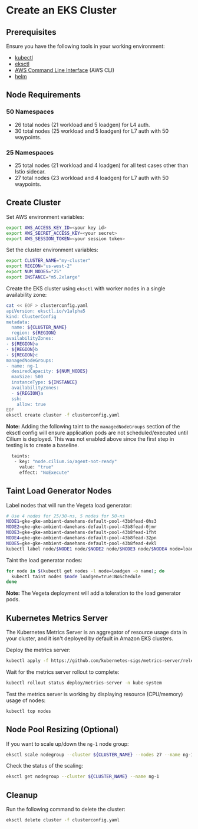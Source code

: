# Create an EKS Cluster

## Prerequisites

Ensure you have the following tools in your working environment:

- [kubectl](https://kubernetes.io/docs/tasks/tools/#kubectl)
- [eksctl](https://docs.aws.amazon.com/eks/latest/userguide/getting-started-eksctl.html)
- [AWS Command Line Interface](https://aws.amazon.com/cli/) (AWS CLI)
- [helm](https://helm.sh/docs/intro/install/)

## Node Requirements

### 50 Namespaces

- 26 total nodes (21 workload and 5 loadgen) for L4 auth.
- 30 total nodes (25 workload and 5 loadgen) for L7 auth with 50 waypoints.

### 25 Namespaces

- 25 total nodes (21 workload and 4 loadgen) for all test cases other than Istio sidecar.
- 27 total nodes (23 workload and 4 loadgen) for L7 auth with 50 waypoints.

## Create Cluster

Set AWS environment variables:

```bash
export AWS_ACCESS_KEY_ID=<your key id>
export AWS_SECRET_ACCESS_KEY=<your secret>
export AWS_SESSION_TOKEN=<your session token>
```

Set the cluster environment variables:

```bash
export CLUSTER_NAME="my-cluster"
export REGION="us-west-2"
export NUM_NODES="25"
export INSTANCE="m5.2xlarge"
```

Create the EKS cluster using `eksctl` with worker nodes in a single availability zone:

```bash
cat << EOF > clusterconfig.yaml
apiVersion: eksctl.io/v1alpha5
kind: ClusterConfig
metadata:
  name: ${CLUSTER_NAME}
  region: ${REGION}
availabilityZones:
- ${REGION}a
- ${REGION}b
- ${REGION}c
managedNodeGroups:
- name: ng-1
  desiredCapacity: ${NUM_NODES}
  maxSize: 500
  instanceType: ${INSTANCE}
  availabilityZones:
  - ${REGION}a
  ssh:
    allow: true
EOF
eksctl create cluster -f clusterconfig.yaml
```

__Note:__ Adding the following taint to the `managedNodeGroups` section of the eksctl config will ensure
application pods are not scheduled/executed until Cilium is deployed. This was not enabled above since the
first step in testing is to create a baseline.

```bash
  taints:
   - key: "node.cilium.io/agent-not-ready"
     value: "true"
     effect: "NoExecute"
```

## Taint Load Generator Nodes

Label nodes that will run the Vegeta load generator:

```bash
# Use 4 nodes for 25/30-ns, 5 nodes for 50-ns
NODE1=gke-gke-ambient-danehans-default-pool-43b8fead-0hs3
NODE2=gke-gke-ambient-danehans-default-pool-43b8fead-0jmr
NODE3=gke-gke-ambient-danehans-default-pool-43b8fead-1fht
NODE4=gke-gke-ambient-danehans-default-pool-43b8fead-32pn
NODE5=gke-gke-ambient-danehans-default-pool-43b8fead-4vkl
kubectl label node/$NODE1 node/$NODE2 node/$NODE3 node/$NODE4 node=loadgen
```

Taint the load generator nodes:

```bash
for node in $(kubectl get nodes -l node=loadgen -o name); do
  kubectl taint nodes $node loadgen=true:NoSchedule
done
```

__Note:__ The Vegeta deployment will add a toleration to the load generator pods.

## Kubernetes Metrics Server

The Kubernetes Metrics Server is an aggregator of resource usage data in your cluster, and
it isn't deployed by default in Amazon EKS clusters.

Deploy the metrics server:

```bash
kubectl apply -f https://github.com/kubernetes-sigs/metrics-server/releases/latest/download/components.yaml
```

Wait for the metrics server rollout to complete:

```bash
kubectl rollout status deploy/metrics-server -n kube-system
```

Test the metrics server is working by displaying resource (CPU/memory) usage of nodes:

```bash
kubectl top nodes
```

## Node Pool Resizing (Optional)

If you want to scale up/down the `ng-1` node group:

```bash
eksctl scale nodegroup --cluster ${CLUSTER_NAME} --nodes 27 --name ng-1
```

Check the status of the scaling:

```bash
eksctl get nodegroup --cluster ${CLUSTER_NAME} --name ng-1
```

## Cleanup

Run the following command to delete the cluster:

```bash
eksctl delete cluster -f clusterconfig.yaml
```
